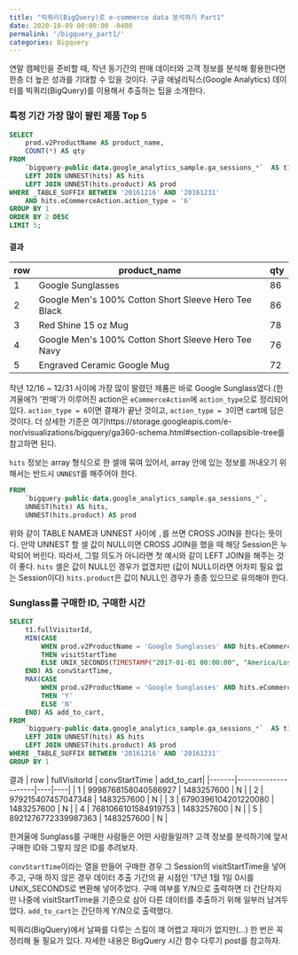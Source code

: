 ```yaml
---
title: "빅쿼리(BigQuery)로 e-commerce data 분석하기 Part1"
date: 2020-10-09 00:00:00 -0400
permalink: '/bigquery_part1/'
categories: Bigquery
---
```


연말 캠페인을 준비할 때, 작년 동기간의 판매 데이터와 고객 정보를 분석해 활용한다면 한층 더 높은 성과를 기대할 수 있을 것이다. 구글 애널리틱스(Google Analytics) 데이터를 빅쿼리(BigQuery)를 이용해서 추출하는 팁을 소개한다.

### 특정 기간 가장 많이 팔린 제품 Top 5

```sql
SELECT
    prod.v2ProductName AS product_name,
    COUNT(*) AS qty
FROM 
    `bigquery-public-data.google_analytics_sample.ga_sessions_*`  AS t1
    LEFT JOIN UNNEST(hits) AS hits
    LEFT JOIN UNNEST(hits.product) AS prod
WHERE _TABLE_SUFFIX BETWEEN '20161216' AND '20161231'
    AND hits.eCommerceAction.action_type = '6'
GROUP BY 1
ORDER BY 2 DESC
LIMIT 5;
```

#### 결과

|  row  |       product_name                                      | qty|
|-------|---------------------------------------------------------|----|
| 1     | Google Sunglasses                                       | 86 |
| 2     | Google Men's 100% Cotton Short Sleeve Hero Tee Black    | 86 |
| 3     | Red Shine 15 oz Mug                                     | 78 |
| 4     | Google Men's 100% Cotton Short Sleeve Hero Tee Navy     | 76 |
| 5     | Engraved Ceramic Google Mug                             | 72 |


작년 12/16 ~ 12/31 사이에 가장 많이 팔렸던 제품은 바로 Google Sunglass였다.(한 겨울에?) '판매'가 이루어진 action은 `eCommerceAction`에 `action_type`으로 정리되어 있다. `action_type = 6`이면 결재가 끝난 것이고, `action_type = 3`이면 cart에 담은 것이다. 더 상세한 기준은 여기https://storage.googleapis.com/e-nor/visualizations/bigquery/ga360-schema.html#section-collapsible-tree를 참고하면 된다.

`hits` 정보는 array 형식으로 한 셀에 묶여 있어서, array 안에 있는 정보를 꺼내오기 위해서는 반드시 `UNNEST`를 해주어야 한다.

```sql
FROM 
    `bigquery-public-data.google_analytics_sample.ga_sessions_*`,
    UNNEST(hits) AS hits,
    UNNEST(hits.product) AS prod
```

위와 같이 TABLE NAME과 UNNEST 사이에 `,`를 쓰면 CROSS JOIN을 한다는 뜻이다. 만약 UNNEST 할 셀 값이 NULL이면 CROSS JOIN을 했을 때 해당 Session은 누락되어 버린다. 따라서, 그럴 의도가 아니라면 첫 예시와 같이 LEFT JOIN을 해주는 것이 좋다. `hits` 셀은 값이 NULL인 경우가 없겠지만 (값이 NULL이라면 어차피 필요 없는 Session이다) `hits.product`은 값이 NULL인 경우가 종종 있으므로 유의해야 한다.

### Sunglass를 구매한 ID, 구매한 시간

```sql
SELECT
    t1.fullVisitorId,
    MIN(CASE
        WHEN prod.v2ProductName = 'Google Sunglasses' AND hits.eCommerceAction.action_type = '6'
        THEN visitStartTime
        ELSE UNIX_SECONDS(TIMESTAMP("2017-01-01 00:00:00", "America/Los_Angeles"))
    END) AS convStartTime,
    MAX(CASE
        WHEN prod.v2ProductName = 'Google Sunglasses' AND hits.eCommerceAction.action_type = '3'
        THEN 'Y'
        ELSE 'N'
    END) AS add_to_cart,
FROM 
    `bigquery-public-data.google_analytics_sample.ga_sessions_*`  AS t1
    LEFT JOIN UNNEST(hits) AS hits
    LEFT JOIN UNNEST(hits.product) AS prod
WHERE _TABLE_SUFFIX BETWEEN '20161216' AND '20161231'
GROUP BY 1
```

결과
|  row  |    fullVisitorId    | convStartTime | add_to_cart|
|-------|---------------------|----|----|
| 1     | 9998768158040586927 | 1483257600 | N |
| 2     | 979215407457047348 | 1483257600 | N |
| 3     | 6790396104201220080 | 1483257600 | N |
| 4     | 7681066101584919753  | 1483257600 | N |
| 5     | 8921276772339987363 | 1483257600 | N |

한겨울에 Sunglass를 구매한 사람들은 어떤 사람들일까? 고객 정보를 분석하기에 앞서 구매한 ID와 그렇지 않은 ID를 추려보자.

`convStartTime`이라는 열을 만들어 구매한 경우 그 Session의 visitStartTime을 넣어주고, 구매 하지 않은 경우 데이터 추출 기간의 끝 시점인 '17년 1월 1일 0시를 UNIX_SECONDS로 변환해 넣어주었다. 구매 여부를 Y/N으로 출력하면 더 간단하지만 나중에 visitStartTime을 기준으로 삼아 다른 데이터를 추출하기 위해 일부러 남겨두었다. `add_to_cart`는 간단하게 Y/N으로 출력했다.

빅쿼리(BigQuery)에서 날짜를 다루는 스킬이 꽤 어렵고 재미가 없지만(...) 한 번은 꼭 정리해 둘 필요가 있다. 자세한 내용은 BigQuery 시간 함수 다루기 post를 참고하자.
